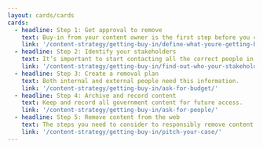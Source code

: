 ```yaml
---
layout: cards/cards
cards:
  - headline: Step 1: Get approval to remove
    text: Buy-in from your content owner is the first step before you can take anything off of your website.
    link: '/content-strategy/getting-buy-in/define-what-youre-getting-buy-in-for/'
  - headline: Step 2: Identify your stakeholders
    text: It’s important to start contacting all the correct people in your agency.
    link: '/content-strategy/getting-buy-in/find-out-who-your-stakeholders-are/'
  - headline: Step 3: Create a removal plan
    text: Both internal and external people need this information.
    link: '/content-strategy/getting-buy-in/ask-for-budget/'
  - headline: Step 4: Archive and record content
    text: Keep and record all government content for future access.
    link: '/content-strategy/getting-buy-in/ask-for-people/'
  - headline: Step 5: Remove content from the web
    text: The steps you need to consider to responsibly remove content.
    link: '/content-strategy/getting-buy-in/pitch-your-case/'
---
```

